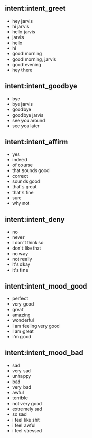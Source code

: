 ## intent:intent_greet
- hey jarvis
- hi jarvis
- hello jarvis
- jarvis
- hello
- hi
- good morning
- good morning, jarvis
- good evening
- hey there

## intent:intent_goodbye
- bye
- bye jarvis
- goodbye
- goodbye jarvis
- see you around
- see you later

## intent:intent_affirm
- yes
- indeed
- of course
- that sounds good
- correct
- sounds good
- that's great
- that's fine
- sure
- why not

## intent:intent_deny
- no
- never
- I don't think so
- don't like that
- no way
- not really
- it's okay
- it's fine

## intent:intent_mood_good
- perfect
- very good
- great
- amazing
- wonderful
- I am feeling very good
- I am great
- I'm good

## intent:intent_mood_bad
- sad
- very sad
- unhappy
- bad
- very bad
- awful
- terrible
- not very good
- extremely sad
- so sad
- i feel like shit
- i feel awful
- i feel stressed